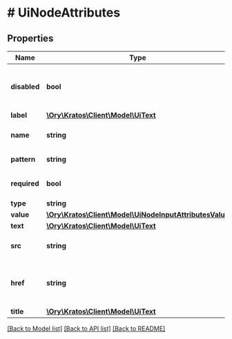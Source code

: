 # # UiNodeAttributes

## Properties

Name | Type | Description | Notes
------------ | ------------- | ------------- | -------------
**disabled** | **bool** | Sets the input&#39;s disabled field to true or false. |
**label** | [**\Ory\Kratos\Client\Model\UiText**](UiText.md) |  | [optional]
**name** | **string** | The input&#39;s element name. |
**pattern** | **string** | The input&#39;s pattern. | [optional]
**required** | **bool** | Mark this input field as required. | [optional]
**type** | **string** |  |
**value** | [**\Ory\Kratos\Client\Model\UiNodeInputAttributesValue**](UiNodeInputAttributesValue.md) |  | [optional]
**text** | [**\Ory\Kratos\Client\Model\UiText**](UiText.md) |  |
**src** | **string** | The image&#39;s source URL.  format: uri |
**href** | **string** | The link&#39;s href (destination) URL.  format: uri |
**title** | [**\Ory\Kratos\Client\Model\UiText**](UiText.md) |  |

[[Back to Model list]](../../README.md#models) [[Back to API list]](../../README.md#endpoints) [[Back to README]](../../README.md)
